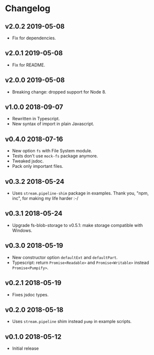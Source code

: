 # Changelog

## v2.0.2 2019-05-08

* Fix for dependencies.

## v2.0.1 2019-05-08

* Fix for README.

## v2.0.0 2019-05-08

* Breaking change: dropped support for Node 8.

## v1.0.0 2018-09-07

* Rewritten in Typescript.
* New syntax of import in plain Javascript.

## v0.4.0 2018-07-16

* New option `fs` with File System module.
* Tests don't use `mock-fs` package anymore.
* Tweaked jsdoc.
* Pack only important files.

## v0.3.2 2018-05-24

* Uses `stream.pipeline-shim` package in examples. Thank you, "npm, inc", for
  making my life harder :-/

## v0.3.1 2018-05-24

* Upgrade fs-blob-storage to v0.5.1: make storage compatible with Windows.

## v0.3.0 2018-05-19

* New constructor option `defaultExt` and `defaultPart`.
* Typescript: return `Promise<Readable>` and `Promise<Writable>` instead
  `Promise<Pumpify>`.

## v0.2.1 2018-05-19

* Fixes jsdoc types.

## v0.2.0 2018-05-18

* Uses `stream.pipeline` shim instead `pump` in example scripts.

## v0.1.0 2018-05-12

* Initial release
